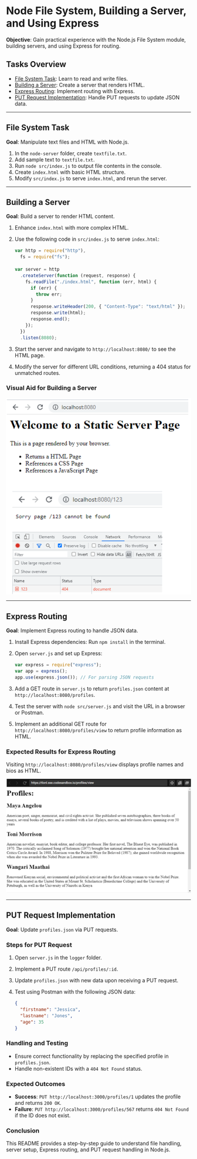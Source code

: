 # Node File System, Building a Server, and Using Express

**Objective**: Gain practical experience with the Node.js File System module, building servers, and using Express for routing.

## Tasks Overview

- [File System Task](#file-system-task): Learn to read and write files.
- [Building a Server](#building-a-server): Create a server that renders HTML.
- [Express Routing](#express-routing): Implement routing with Express.
- [PUT Request Implementation](#put-request-implementation): Handle PUT requests to update JSON data.

---

## File System Task

**Goal**: Manipulate text files and HTML with Node.js.

1. In the `node-server` folder, create `textfile.txt`.
2. Add sample text to `textfile.txt`.
3. Run `node src/index.js` to output file contents in the console.
4. Create `index.html` with basic HTML structure.
5. Modify `src/index.js` to serve `index.html`, and rerun the server.

---

## Building a Server

**Goal**: Build a server to render HTML content.

1. Enhance `index.html` with more complex HTML.
2. Use the following code in `src/index.js` to serve `index.html`:

   ```js
   var http = require("http"),
     fs = require("fs");

   var server = http
     .createServer(function (request, response) {
       fs.readFile("./index.html", function (err, html) {
         if (err) {
           throw err;
         }
         response.writeHeader(200, { "Content-Type": "text/html" });
         response.write(html);
         response.end();
       });
     })
     .listen(8080);
   ```

3. Start the server and navigate to `http://localhost:8080/` to see the HTML page.
4. Modify the server for different URL conditions, returning a 404 status for unmatched routes.

### Visual Aid for Building a Server

![Node Server with Routes](/docs/node-server-routes.png)

---

## Express Routing

**Goal**: Implement Express routing to handle JSON data.

1. Install Express dependencies: Run `npm install` in the terminal.
2. Open `server.js` and set up Express:

   ```js
   var express = require("express");
   var app = express();
   app.use(express.json()); // For parsing JSON requests
   ```

3. Add a GET route in `server.js` to return `profiles.json` content at `http://localhost:8080/profiles`.
4. Test the server with `node src/server.js` and visit the URL in a browser or Postman.
5. Implement an additional GET route for `http://localhost:8080/profiles/view` to return profile information as HTML.

### Expected Results for Express Routing

Visiting `http://localhost:8080/profiles/view` displays profile names and bios as HTML.

![Node Server showing profiles](/docs/node-server-profiles.png)

---

## PUT Request Implementation

**Goal**: Update `profiles.json` via PUT requests.

### Steps for PUT Request

1. Open `server.js` in the `logger` folder.
2. Implement a PUT route `/api/profiles/:id`.
3. Update `profiles.json` with new data upon receiving a PUT request.
4. Test using Postman with the following JSON data:

   ```json
   {
     "firstname": "Jessica",
     "lastname": "Jones",
     "age": 35
   }
   ```

### Handling and Testing

- Ensure correct functionality by replacing the specified profile in `profiles.json`.
- Handle non-existent IDs with a `404 Not Found` status.

### Expected Outcomes

- **Success**: `PUT http://localhost:3000/profiles/1` updates the profile and returns `200 OK`.
- **Failure**: `PUT http://localhost:3000/profiles/567` returns `404 Not Found` if the ID does not exist.

### Conclusion

This README provides a step-by-step guide to understand file handling, server setup, Express routing, and PUT request handling in Node.js.
